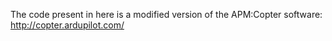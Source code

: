 The code present in here is a modified version of the APM:Copter software: http://copter.ardupilot.com/
